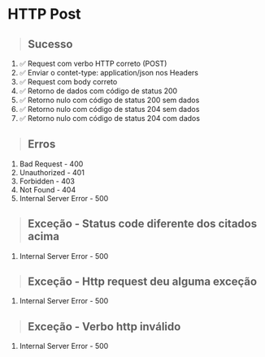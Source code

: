 # HTTP Post

> ## Sucesso
1. ✅ Request com verbo HTTP correto (POST)
2. ✅ Enviar o contet-type: application/json nos Headers
3. ✅ Request com body correto
4. ✅ Retorno de dados com código de status 200
5. ✅ Retorno nulo com código de status 200 sem dados
6. ✅ Retorno nulo com código de status 204 sem dados
7. ✅ Retorno nulo com código de status 204 com dados

> ## Erros
1. Bad Request - 400
2. Unauthorized - 401
3. Forbidden - 403
4. Not Found - 404
5. Internal Server Error - 500

> ## Exceção - Status code diferente dos citados acima
1. Internal Server Error - 500

> ## Exceção - Http request deu alguma exceção
1. Internal Server Error - 500

> ## Exceção - Verbo http inválido
1. Internal Server Error - 500